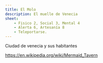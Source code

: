 ```yaml
---
title: El Molo
description: El muelle de Venecia 
sheet:
    - Fisico 2, Social 3, Mental 4
    - Alerta 6, Artesanía 8
    - Teleportarse.
---
```


Ciudad de venecia y sus habitantes


https://en.wikipedia.org/wiki/Mermaid_Tavern